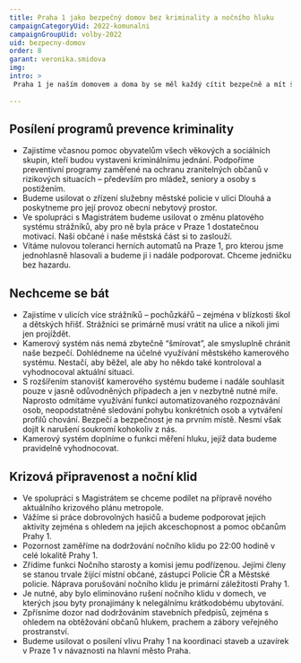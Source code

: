 ```yaml
---
title: Praha 1 jako bezpečný domov bez kriminality a nočního hluku
campaignCategoryUid: 2022-komunalni
campaignGroupUid: volby-2022
uid: bezpecny-domov
order: 8
garant: veronika.smidova
img: 
intro: >
 Praha 1 je naším domovem a doma by se měl každý cítit bezpečně a mít šanci na plnohodnotný odpočinek bez toho, aby ho ve tři ráno budil pouliční křik, dunění hudby či popeláři. Nasměrujeme efektivně peníze a energii, abychom toho dosáhli. Ve spolupráci s Magistrátem hlavního města Prahy budeme prosazovat navýšení počet strážníků. Budeme požadovat, aby byla dodržována pravidla nočního klidu. Zřídíme funkci Nočního starosty přímo pro Prahu 1. V komisi Nočního starosty budou primárně zástupci trvale žijících obyvatel a nikoliv zástupci nočních podniků. Ti budou pouze poradním hlasem komise. Zajištění nočního klidu je naprostou prioritou v potřebách místních obyvatel, tedy i naší.
  
---
```

  
## Posílení programů prevence kriminality

- Zajistíme včasnou pomoc obyvatelům všech věkových a sociálních skupin, kteří budou vystaveni kriminálnímu jednání. Podpoříme preventivní programy zaměřené na ochranu zranitelných občanů v rizikových situacích – především pro mládež, seniory a osoby s postižením.
- Budeme usilovat o zřízení služebny městské policie v ulici Dlouhá a poskytneme pro její provoz obecní nebytový prostor.
- Ve spolupráci s Magistrátem budeme usilovat o změnu platového systému strážníků, aby pro ně byla práce v Praze 1 dostatečnou motivací. Naši občané i naše městská část si to zaslouží.
- Vítáme nulovou toleranci herních automatů na Praze 1, pro kterou jsme jednohlasně hlasovali a budeme ji i nadále podporovat. Chceme jedničku bez hazardu.

## Nechceme se bát

- Zajistíme v ulicích více strážníků – pochůzkářů – zejména v blízkosti škol a dětských hřišť. Strážníci se primárně musí vrátit na ulice a nikoli jimi jen projíždět.
- Kamerový systém nás nemá zbytečně “šmírovat”, ale smysluplně chránit naše bezpečí. Dohlédneme na účelné využívání městského kamerového systému. Nestačí, aby běžel, ale aby ho někdo také kontroloval a vyhodnocoval aktuální situaci.
- S rozšířením stanovišť kamerového systému budeme i nadále souhlasit pouze v jasně odůvodněných případech a jen v nezbytně nutné míře. Naprosto odmítáme využívání funkcí automatizovaného rozpoznávání osob, neopodstatněné sledování pohybu konkrétních osob a vytváření profilů chování. Bezpečí a bezpečnost je na prvním místě. Nesmí však dojít k narušení soukromí kohokoliv z nás.
- Kamerový systém doplníme o funkci měření hluku, jejíž data budeme pravidelně vyhodnocovat.

## Krizová připravenost a noční klid

- Ve spolupráci s Magistrátem se chceme podílet na přípravě nového aktuálního krizového plánu metropole.
- Vážíme si práce dobrovolných hasičů a budeme podporovat jejich aktivity zejména s ohledem na jejich akceschopnost a pomoc občanům Prahy 1.
- Pozornost zaměříme na dodržování nočního klidu po 22:00 hodině v celé lokalitě Prahy 1.
- Zřídíme funkci Nočního starosty a komisi jemu podřízenou. Jejími členy se stanou trvale žijící místní občané, zástupci Policie ČR a Městské policie. Náprava porušování nočního klidu je primární záležitosti Prahy 1.
- Je nutné, aby bylo eliminováno rušení nočního klidu v domech, ve kterých jsou byty pronajímány k nelegálnímu krátkodobému ubytování.
- Zpřísníme dozor nad dodržováním stavebních předpisů, zejména s ohledem na obtěžování občanů hlukem, prachem a zábory veřejného prostranství.
- Budeme usilovat o posílení vlivu Prahy 1 na koordinaci staveb a uzavírek v Praze 1 v návaznosti na hlavní město Praha.
